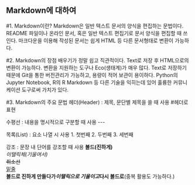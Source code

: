 Markdown에 대하여
-----------------

#1. Markdown이란?
Markdown은 일반 텍스트 문서의 양식을 편집하는 문법이다. README 파일이나 온라인 문서, 혹은 일반 텍스트 편집기로 문서 양식을 편집할 때 쓰인다. 마크다운을 이용해 작성된 문서는 쉽게 HTML 등 다른 문서형태로 변환이 가능하다.

#2. Markdown의 장점
배우기가 정말 쉽고 직관적이다.
Text로 저장 후 HTML으로의 변환이 가능하다. 변환을 지원하는 도구나 Eco(생태계)가 매우 많다.
Text로 저장하기 때문에 Git을 통한 버전관리가 가능하고, 용량이 적어 보관이 용이하다.
Python의 Jupyter Notebook, R의 R Markdown 등 다른 기술을 익히는데 있어 훌륭한 커뮤니케이션 도구로써 가치가 있다.

#3. Markdown의 주요 문법
헤더(Header) : 제목, 문단별 제목을 쓸 때 사용
    #헤더로 표현

수평선 : 내용을 명시적으로 구분할 때 사용
    ---

목록(List) : 요소 나열 시 사용
    1. 첫번째
    2. 두번째
    3. 세번째

강조 : 문장 내 단어를 강조할 때 사용
    __볼드(진하게)__  
    _이탤릭체(기울여서)_    
    ~~취소선~~  
    <u>밑줄</u>  
    __볼드로 진하게 만들다가*이탤릭으로 기울이고*다시 볼드로__(중복 활용도 가능하다.)

